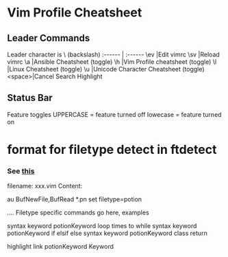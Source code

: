 # Vim Profile Cheatsheet

## Leader Commands

Leader character is \ (backslash)
:------ | :------
\ev     |Edit vimrc
\sv     |Reload vimrc
\a      |Ansible Cheatsheet (toggle)
\h      |Vim Profile cheatsheet (toggle)
\l      |Linux Cheatsheet (toggle)
\u      |Unicode Character Cheatsheet (toggle)
\<space>|Cancel Search Highlight

## Status Bar

Feature toggles UPPERCASE = feature turned off lowecase = feature turned on


# format for filetype detect in ftdetect

### See [this](https://learnvimscriptthehardway.stevelosh.com/chapters/44.html)


   filename: xxx.vim
   Content:  

   au BufNewFile,BufRead *.pn set filetype=potion 

   .... Filetype specific commands go here, examples

   syntax keyword potionKeyword loop times to while
   syntax keyword potionKeyword if elsif else
   syntax keyword potionKeyword class return

   highlight link potionKeyword Keyword
